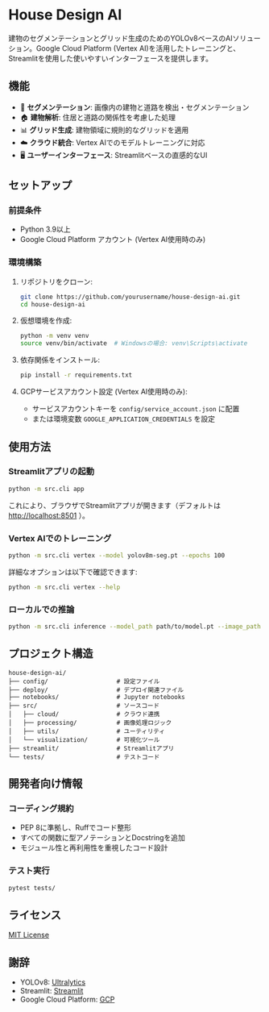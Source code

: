 # House Design AI

建物のセグメンテーションとグリッド生成のためのYOLOv8ベースのAIソリューション。Google Cloud Platform (Vertex AI)を活用したトレーニングと、Streamlitを使用した使いやすいインターフェースを提供します。

## 機能

- 📸 **セグメンテーション**: 画像内の建物と道路を検出・セグメンテーション
- 🏠 **建物解析**: 住居と道路の関係性を考慮した処理
- 📊 **グリッド生成**: 建物領域に規則的なグリッドを適用
- ☁️ **クラウド統合**: Vertex AIでのモデルトレーニングに対応
- 🖥️ **ユーザーインターフェース**: Streamlitベースの直感的なUI

## セットアップ

### 前提条件

- Python 3.9以上
- Google Cloud Platform アカウント (Vertex AI使用時のみ)

### 環境構築

1. リポジトリをクローン:

   ```bash
   git clone https://github.com/yourusername/house-design-ai.git
   cd house-design-ai
   ```

2. 仮想環境を作成:

   ```bash
   python -m venv venv
   source venv/bin/activate  # Windowsの場合: venv\Scripts\activate
   ```

3. 依存関係をインストール:

   ```bash
   pip install -r requirements.txt
   ```

4. GCPサービスアカウント設定 (Vertex AI使用時のみ):
   - サービスアカウントキーを `config/service_account.json` に配置
   - または環境変数 `GOOGLE_APPLICATION_CREDENTIALS` を設定

## 使用方法

### Streamlitアプリの起動

```bash
python -m src.cli app
```

これにより、ブラウザでStreamlitアプリが開きます（デフォルトは <http://localhost:8501> ）。

### Vertex AIでのトレーニング

```bash
python -m src.cli vertex --model yolov8m-seg.pt --epochs 100
```

詳細なオプションは以下で確認できます:

```bash
python -m src.cli vertex --help
```

### ローカルでの推論

```bash
python -m src.cli inference --model_path path/to/model.pt --image_path path/to/image.jpg
```

## プロジェクト構造

```
house-design-ai/
├── config/                   # 設定ファイル
├── deploy/                   # デプロイ関連ファイル
├── notebooks/                # Jupyter notebooks
├── src/                      # ソースコード
│   ├── cloud/                # クラウド連携
│   ├── processing/           # 画像処理ロジック
│   ├── utils/                # ユーティリティ
│   └── visualization/        # 可視化ツール
├── streamlit/                # Streamlitアプリ
└── tests/                    # テストコード
```

## 開発者向け情報

### コーディング規約

- PEP 8に準拠し、Ruffでコード整形
- すべての関数に型アノテーションとDocstringを追加
- モジュール性と再利用性を重視したコード設計

### テスト実行

```bash
pytest tests/
```

## ライセンス

[MIT License](LICENSE)

## 謝辞

- YOLOv8: [Ultralytics](https://github.com/ultralytics/ultralytics)
- Streamlit: [Streamlit](https://streamlit.io/)
- Google Cloud Platform: [GCP](https://cloud.google.com/)
